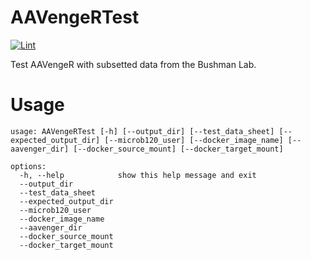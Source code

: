 # AAVengeRTest

<!-- Badges start -->
<!-- [![Tests](https://github.com/agmcfarland/Bartender/actions/workflows/python-app.yml/badge.svg)](https://github.com/agmcfarland/Bartender/actions/workflows/python-app.yml)
[![TestsConda](https://github.com/agmcfarland/Bartender/actions/workflows/conda-deployment.yml/badge.svg)](https://github.com/agmcfarland/Bartender/actions/workflows/conda-deployment.yml)
[![codecov](https://codecov.io/gh/agmcfarland/Bartender/graph/badge.svg?token=447XKVI3NG)](https://codecov.io/gh/agmcfarland/Bartender) -->
<!-- Badges end -->

[![Lint](https://github.com/agmcfarland/AAVengeRTest/actions/workflows/black.yml/badge.svg)](https://github.com/agmcfarland/Bartender/actions/AAVengeRTest/black.yml)


Test AAVengeR with subsetted data from the Bushman Lab. 



# Usage

```
usage: AAVengeRTest [-h] [--output_dir] [--test_data_sheet] [--expected_output_dir] [--microb120_user] [--docker_image_name] [--aavenger_dir] [--docker_source_mount] [--docker_target_mount]

options:
  -h, --help            show this help message and exit
  --output_dir
  --test_data_sheet
  --expected_output_dir
  --microb120_user
  --docker_image_name
  --aavenger_dir
  --docker_source_mount
  --docker_target_mount
```
